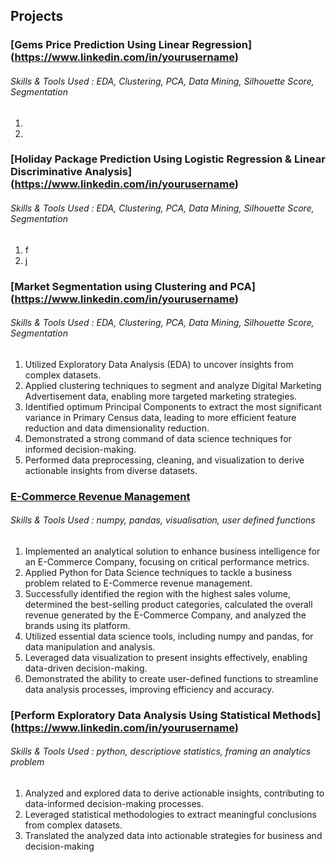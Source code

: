 ## Projects
### [Gems Price Prediction Using Linear Regression] (https://www.linkedin.com/in/yourusername)
###### Skills & Tools Used : EDA, Clustering, PCA, Data Mining, Silhouette Score, Segmentation
1.
2.

### [Holiday Package Prediction Using Logistic Regression & Linear Discriminative Analysis] (https://www.linkedin.com/in/yourusername)
###### Skills & Tools Used : EDA, Clustering, PCA, Data Mining, Silhouette Score, Segmentation
1. f
2. j

### [Market Segmentation using Clustering and PCA] (https://www.linkedin.com/in/yourusername)
###### Skills & Tools Used : EDA, Clustering, PCA, Data Mining, Silhouette Score, Segmentation
1. Utilized Exploratory Data Analysis (EDA) to uncover insights from complex datasets.
2. Applied clustering techniques to segment and analyze Digital Marketing Advertisement data, enabling more targeted marketing strategies.
3. Identified optimum Principal Components to extract the most significant variance in Primary Census data, leading to more efficient feature reduction and data dimensionality reduction.
4. Demonstrated a strong command of data science techniques for informed decision-making.
5. Performed data preprocessing, cleaning, and visualization to derive actionable insights from diverse datasets.
  
### [E-Commerce Revenue Management](https://www.linkedin.com/in/yourusername)
###### Skills & Tools Used : numpy, pandas, visualisation, user defined functions
 1. Implemented an analytical solution to enhance business intelligence for an E-Commerce Company, focusing on critical performance metrics. 
 2. Applied Python for Data Science techniques to tackle a business problem related to E-Commerce revenue management.
 3. Successfully identified the region with the highest sales volume, determined the best-selling product categories, calculated the overall revenue generated by the E-Commerce Company, and analyzed the brands using its platform.
 4. Utilized essential data science tools, including numpy and pandas, for data manipulation and analysis. 
 5. Leveraged data visualization to present insights effectively, enabling data-driven decision-making. 
 6. Demonstrated the ability to create user-defined functions to streamline data analysis processes, improving efficiency and accuracy. 

### [Perform Exploratory Data Analysis Using Statistical Methods] (https://www.linkedin.com/in/yourusername)
###### Skills & Tools Used : python, descriptiove statistics, framing an analytics problem
 1. Analyzed and explored data to derive actionable insights, contributing to data-informed decision-making processes.
 2. Leveraged statistical methodologies to extract meaningful conclusions from complex datasets.
 3. Translated the analyzed data into actionable strategies for business and decision-making


  

